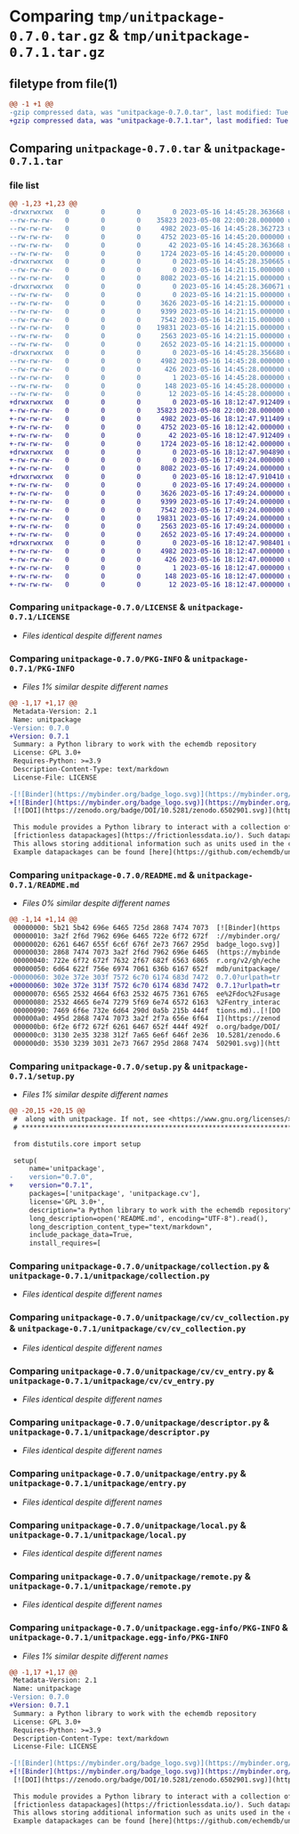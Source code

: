 # Comparing `tmp/unitpackage-0.7.0.tar.gz` & `tmp/unitpackage-0.7.1.tar.gz`

## filetype from file(1)

```diff
@@ -1 +1 @@
-gzip compressed data, was "unitpackage-0.7.0.tar", last modified: Tue May 16 14:45:28 2023, max compression
+gzip compressed data, was "unitpackage-0.7.1.tar", last modified: Tue May 16 18:12:47 2023, max compression
```

## Comparing `unitpackage-0.7.0.tar` & `unitpackage-0.7.1.tar`

### file list

```diff
@@ -1,23 +1,23 @@
-drwxrwxrwx   0        0        0        0 2023-05-16 14:45:28.363668 unitpackage-0.7.0/
--rw-rw-rw-   0        0        0    35823 2023-05-08 22:00:28.000000 unitpackage-0.7.0/LICENSE
--rw-rw-rw-   0        0        0     4982 2023-05-16 14:45:28.362723 unitpackage-0.7.0/PKG-INFO
--rw-rw-rw-   0        0        0     4752 2023-05-16 14:45:20.000000 unitpackage-0.7.0/README.md
--rw-rw-rw-   0        0        0       42 2023-05-16 14:45:28.363668 unitpackage-0.7.0/setup.cfg
--rw-rw-rw-   0        0        0     1724 2023-05-16 14:45:20.000000 unitpackage-0.7.0/setup.py
-drwxrwxrwx   0        0        0        0 2023-05-16 14:45:28.350665 unitpackage-0.7.0/unitpackage/
--rw-rw-rw-   0        0        0        0 2023-05-16 14:21:15.000000 unitpackage-0.7.0/unitpackage/__init__.py
--rw-rw-rw-   0        0        0     8082 2023-05-16 14:21:15.000000 unitpackage-0.7.0/unitpackage/collection.py
-drwxrwxrwx   0        0        0        0 2023-05-16 14:45:28.360671 unitpackage-0.7.0/unitpackage/cv/
--rw-rw-rw-   0        0        0        0 2023-05-16 14:21:15.000000 unitpackage-0.7.0/unitpackage/cv/__init__.py
--rw-rw-rw-   0        0        0     3626 2023-05-16 14:21:15.000000 unitpackage-0.7.0/unitpackage/cv/cv_collection.py
--rw-rw-rw-   0        0        0     9399 2023-05-16 14:21:15.000000 unitpackage-0.7.0/unitpackage/cv/cv_entry.py
--rw-rw-rw-   0        0        0     7542 2023-05-16 14:21:15.000000 unitpackage-0.7.0/unitpackage/descriptor.py
--rw-rw-rw-   0        0        0    19831 2023-05-16 14:21:15.000000 unitpackage-0.7.0/unitpackage/entry.py
--rw-rw-rw-   0        0        0     2563 2023-05-16 14:21:15.000000 unitpackage-0.7.0/unitpackage/local.py
--rw-rw-rw-   0        0        0     2652 2023-05-16 14:21:15.000000 unitpackage-0.7.0/unitpackage/remote.py
-drwxrwxrwx   0        0        0        0 2023-05-16 14:45:28.356680 unitpackage-0.7.0/unitpackage.egg-info/
--rw-rw-rw-   0        0        0     4982 2023-05-16 14:45:28.000000 unitpackage-0.7.0/unitpackage.egg-info/PKG-INFO
--rw-rw-rw-   0        0        0      426 2023-05-16 14:45:28.000000 unitpackage-0.7.0/unitpackage.egg-info/SOURCES.txt
--rw-rw-rw-   0        0        0        1 2023-05-16 14:45:28.000000 unitpackage-0.7.0/unitpackage.egg-info/dependency_links.txt
--rw-rw-rw-   0        0        0      148 2023-05-16 14:45:28.000000 unitpackage-0.7.0/unitpackage.egg-info/requires.txt
--rw-rw-rw-   0        0        0       12 2023-05-16 14:45:28.000000 unitpackage-0.7.0/unitpackage.egg-info/top_level.txt
+drwxrwxrwx   0        0        0        0 2023-05-16 18:12:47.912409 unitpackage-0.7.1/
+-rw-rw-rw-   0        0        0    35823 2023-05-08 22:00:28.000000 unitpackage-0.7.1/LICENSE
+-rw-rw-rw-   0        0        0     4982 2023-05-16 18:12:47.911409 unitpackage-0.7.1/PKG-INFO
+-rw-rw-rw-   0        0        0     4752 2023-05-16 18:12:42.000000 unitpackage-0.7.1/README.md
+-rw-rw-rw-   0        0        0       42 2023-05-16 18:12:47.912409 unitpackage-0.7.1/setup.cfg
+-rw-rw-rw-   0        0        0     1724 2023-05-16 18:12:42.000000 unitpackage-0.7.1/setup.py
+drwxrwxrwx   0        0        0        0 2023-05-16 18:12:47.904890 unitpackage-0.7.1/unitpackage/
+-rw-rw-rw-   0        0        0        0 2023-05-16 17:49:24.000000 unitpackage-0.7.1/unitpackage/__init__.py
+-rw-rw-rw-   0        0        0     8082 2023-05-16 17:49:24.000000 unitpackage-0.7.1/unitpackage/collection.py
+drwxrwxrwx   0        0        0        0 2023-05-16 18:12:47.910410 unitpackage-0.7.1/unitpackage/cv/
+-rw-rw-rw-   0        0        0        0 2023-05-16 17:49:24.000000 unitpackage-0.7.1/unitpackage/cv/__init__.py
+-rw-rw-rw-   0        0        0     3626 2023-05-16 17:49:24.000000 unitpackage-0.7.1/unitpackage/cv/cv_collection.py
+-rw-rw-rw-   0        0        0     9399 2023-05-16 17:49:24.000000 unitpackage-0.7.1/unitpackage/cv/cv_entry.py
+-rw-rw-rw-   0        0        0     7542 2023-05-16 17:49:24.000000 unitpackage-0.7.1/unitpackage/descriptor.py
+-rw-rw-rw-   0        0        0    19831 2023-05-16 17:49:24.000000 unitpackage-0.7.1/unitpackage/entry.py
+-rw-rw-rw-   0        0        0     2563 2023-05-16 17:49:24.000000 unitpackage-0.7.1/unitpackage/local.py
+-rw-rw-rw-   0        0        0     2652 2023-05-16 17:49:24.000000 unitpackage-0.7.1/unitpackage/remote.py
+drwxrwxrwx   0        0        0        0 2023-05-16 18:12:47.908401 unitpackage-0.7.1/unitpackage.egg-info/
+-rw-rw-rw-   0        0        0     4982 2023-05-16 18:12:47.000000 unitpackage-0.7.1/unitpackage.egg-info/PKG-INFO
+-rw-rw-rw-   0        0        0      426 2023-05-16 18:12:47.000000 unitpackage-0.7.1/unitpackage.egg-info/SOURCES.txt
+-rw-rw-rw-   0        0        0        1 2023-05-16 18:12:47.000000 unitpackage-0.7.1/unitpackage.egg-info/dependency_links.txt
+-rw-rw-rw-   0        0        0      148 2023-05-16 18:12:47.000000 unitpackage-0.7.1/unitpackage.egg-info/requires.txt
+-rw-rw-rw-   0        0        0       12 2023-05-16 18:12:47.000000 unitpackage-0.7.1/unitpackage.egg-info/top_level.txt
```

### Comparing `unitpackage-0.7.0/LICENSE` & `unitpackage-0.7.1/LICENSE`

 * *Files identical despite different names*

### Comparing `unitpackage-0.7.0/PKG-INFO` & `unitpackage-0.7.1/PKG-INFO`

 * *Files 1% similar despite different names*

```diff
@@ -1,17 +1,17 @@
 Metadata-Version: 2.1
 Name: unitpackage
-Version: 0.7.0
+Version: 0.7.1
 Summary: a Python library to work with the echemdb repository
 License: GPL 3.0+
 Requires-Python: >=3.9
 Description-Content-Type: text/markdown
 License-File: LICENSE
 
-[![Binder](https://mybinder.org/badge_logo.svg)](https://mybinder.org/v2/gh/echemdb/unitpackage/0.7.0?urlpath=tree%2Fdoc%2Fusage%2Fentry_interactions.md)
+[![Binder](https://mybinder.org/badge_logo.svg)](https://mybinder.org/v2/gh/echemdb/unitpackage/0.7.1?urlpath=tree%2Fdoc%2Fusage%2Fentry_interactions.md)
 [![DOI](https://zenodo.org/badge/DOI/10.5281/zenodo.6502901.svg)](https://doi.org/10.5281/zenodo.6502901)
 
 This module provides a Python library to interact with a collection of
 [frictionless datapackages](https://frictionlessdata.io/). Such datapackages consist of a CSV (data) file which is annotated with a JSON file.
 This allows storing additional information such as units used in the columns of a CSV or store metadata describing the underlying data.
 Example datapackages can be found [here](https://github.com/echemdb/unitpackage/tree/main/doc/files/) and a JSON could be structured as follows
```

### Comparing `unitpackage-0.7.0/README.md` & `unitpackage-0.7.1/README.md`

 * *Files 0% similar despite different names*

```diff
@@ -1,14 +1,14 @@
 00000000: 5b21 5b42 696e 6465 725d 2868 7474 7073  [![Binder](https
 00000010: 3a2f 2f6d 7962 696e 6465 722e 6f72 672f  ://mybinder.org/
 00000020: 6261 6467 655f 6c6f 676f 2e73 7667 295d  badge_logo.svg)]
 00000030: 2868 7474 7073 3a2f 2f6d 7962 696e 6465  (https://mybinde
 00000040: 722e 6f72 672f 7632 2f67 682f 6563 6865  r.org/v2/gh/eche
 00000050: 6d64 622f 756e 6974 7061 636b 6167 652f  mdb/unitpackage/
-00000060: 302e 372e 303f 7572 6c70 6174 683d 7472  0.7.0?urlpath=tr
+00000060: 302e 372e 313f 7572 6c70 6174 683d 7472  0.7.1?urlpath=tr
 00000070: 6565 2532 4664 6f63 2532 4675 7361 6765  ee%2Fdoc%2Fusage
 00000080: 2532 4665 6e74 7279 5f69 6e74 6572 6163  %2Fentry_interac
 00000090: 7469 6f6e 732e 6d64 290d 0a5b 215b 444f  tions.md)..[![DO
 000000a0: 495d 2868 7474 7073 3a2f 2f7a 656e 6f64  I](https://zenod
 000000b0: 6f2e 6f72 672f 6261 6467 652f 444f 492f  o.org/badge/DOI/
 000000c0: 3130 2e35 3238 312f 7a65 6e6f 646f 2e36  10.5281/zenodo.6
 000000d0: 3530 3239 3031 2e73 7667 295d 2868 7474  502901.svg)](htt
```

### Comparing `unitpackage-0.7.0/setup.py` & `unitpackage-0.7.1/setup.py`

 * *Files 1% similar despite different names*

```diff
@@ -20,15 +20,15 @@
 #  along with unitpackage. If not, see <https://www.gnu.org/licenses/>.
 # ********************************************************************
 
 from distutils.core import setup
 
 setup(
     name='unitpackage',
-    version="0.7.0",
+    version="0.7.1",
     packages=['unitpackage', 'unitpackage.cv'],
     license='GPL 3.0+',
     description="a Python library to work with the echemdb repository",
     long_description=open('README.md', encoding="UTF-8").read(),
     long_description_content_type="text/markdown",
     include_package_data=True,
     install_requires=[
```

### Comparing `unitpackage-0.7.0/unitpackage/collection.py` & `unitpackage-0.7.1/unitpackage/collection.py`

 * *Files identical despite different names*

### Comparing `unitpackage-0.7.0/unitpackage/cv/cv_collection.py` & `unitpackage-0.7.1/unitpackage/cv/cv_collection.py`

 * *Files identical despite different names*

### Comparing `unitpackage-0.7.0/unitpackage/cv/cv_entry.py` & `unitpackage-0.7.1/unitpackage/cv/cv_entry.py`

 * *Files identical despite different names*

### Comparing `unitpackage-0.7.0/unitpackage/descriptor.py` & `unitpackage-0.7.1/unitpackage/descriptor.py`

 * *Files identical despite different names*

### Comparing `unitpackage-0.7.0/unitpackage/entry.py` & `unitpackage-0.7.1/unitpackage/entry.py`

 * *Files identical despite different names*

### Comparing `unitpackage-0.7.0/unitpackage/local.py` & `unitpackage-0.7.1/unitpackage/local.py`

 * *Files identical despite different names*

### Comparing `unitpackage-0.7.0/unitpackage/remote.py` & `unitpackage-0.7.1/unitpackage/remote.py`

 * *Files identical despite different names*

### Comparing `unitpackage-0.7.0/unitpackage.egg-info/PKG-INFO` & `unitpackage-0.7.1/unitpackage.egg-info/PKG-INFO`

 * *Files 1% similar despite different names*

```diff
@@ -1,17 +1,17 @@
 Metadata-Version: 2.1
 Name: unitpackage
-Version: 0.7.0
+Version: 0.7.1
 Summary: a Python library to work with the echemdb repository
 License: GPL 3.0+
 Requires-Python: >=3.9
 Description-Content-Type: text/markdown
 License-File: LICENSE
 
-[![Binder](https://mybinder.org/badge_logo.svg)](https://mybinder.org/v2/gh/echemdb/unitpackage/0.7.0?urlpath=tree%2Fdoc%2Fusage%2Fentry_interactions.md)
+[![Binder](https://mybinder.org/badge_logo.svg)](https://mybinder.org/v2/gh/echemdb/unitpackage/0.7.1?urlpath=tree%2Fdoc%2Fusage%2Fentry_interactions.md)
 [![DOI](https://zenodo.org/badge/DOI/10.5281/zenodo.6502901.svg)](https://doi.org/10.5281/zenodo.6502901)
 
 This module provides a Python library to interact with a collection of
 [frictionless datapackages](https://frictionlessdata.io/). Such datapackages consist of a CSV (data) file which is annotated with a JSON file.
 This allows storing additional information such as units used in the columns of a CSV or store metadata describing the underlying data.
 Example datapackages can be found [here](https://github.com/echemdb/unitpackage/tree/main/doc/files/) and a JSON could be structured as follows
```

